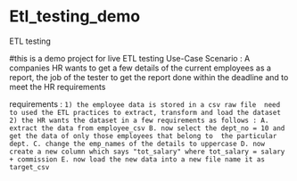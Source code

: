 # Etl_testing_demo
ETL testing 

#this is a demo project for live ETL testing
Use-Case Scenario : A companies HR wants to get a few details of the current employees as a report, the job of the tester to get the report done within the deadline and to meet the HR requirements

requirements : ```1) the employee data is stored in a csv raw file 
                 need to used the ETL practices to extract, transform and load the dataset
                 ```
                ```
               2) the HR wants the dataset in a few requirements as follows : A. extract the data from employee_csv
                                                                              B. now select the dept_no = 10 and get the data of only those employees that belong to 
                                                                                 the particular dept.
                                                                              C. change the emp_names of the details to uppercase
                                                                              D. now create a new column which says "tot_salary"
                                                                                 where tot_salary = salary + commission
                                                                              E. now load the new data into a new file
                                                                              name it as target_csv
                                                                              ```
                                                                              
